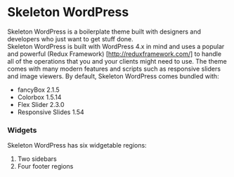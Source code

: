 Skeleton WordPress
===================

Skeleton WordPress is a boilerplate theme built with designers and developers who just want to get stuff done.  
Skeleton WordPress is built with WordPress 4.x in mind and uses a popular and powerful (Redux Framework) 
[http://reduxframework.com/] to handle all of the operations that you and your clients might need to use. The theme 
comes with many modern features and scripts such as responsive sliders and image viewers. By default, Skeleton 
WordPress comes bundled with:

* fancyBox 2.1.5
* Colorbox 1.5.14
* Flex Slider 2.3.0
* Responsive Slides 1.54

### Widgets
Skeleton WordPress has six widgetable regions:

1. Two sidebars
2. Four footer regions